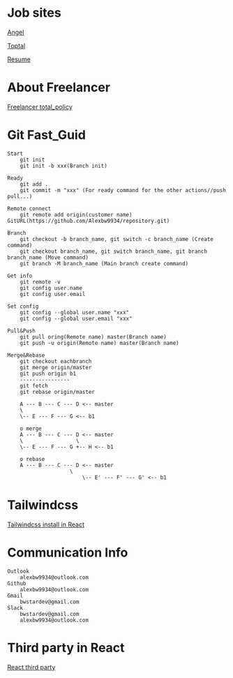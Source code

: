 # Job sites

[Angel](https://angel.co)

[Toptal](https://www.toptal.com)

[Resume](https://app.enhancv.com)
    
# About Freelancer

[Freelancer total_policy](https://www.freelancer.com/info/plainterms.html)

# Git Fast_Guid 

    Start 
        git init
        git init -b xxx(Branch init)

    Ready
        git add .
        git commit -m "xxx" (For ready command for the other actions//push pull...)

    Remote connect
        git remote add origin(customer name) GitURL(https://github.com/Alexbw9934/repository.git)

    Branch
        git checkout -b branch_name, git switch -c branch_name (Create command)
        git checkout branch_name, git switch branch_name, git branch branch_name (Move command)
        git branch -M branch_name (Main branch create command)

    Get info
        git remote -v
        git config user.name
        git config user.email

    Set config
        git config --global user.name "xxx"
        git config --global user.email "xxx"

    Pull&Push
        git pull oring(Remote name) master(Branch name)
        git push -u origin(Remote name) master(Branch name)

    Merge&Rebase
        git checkout eachbranch
        git merge origin/master
        git push origin b1
        ----------------
        git fetch
        git rebase origin/master

        A --- B --- C --- D <-- master
        \
        \-- E --- F --- G <-- b1

        o merge
        A --- B --- C --- D <-- master
        \                 \
        \-- E --- F --- G +-- H <-- b1
        
        o rebase
        A --- B --- C --- D <-- master
                        \
                            \-- E' --- F' --- G' <-- b1
# Tailwindcss 

[Tailwindcss install in React](https://tailwindcss.com/docs/guides/create-react-app)

# Communication Info
    Outlook
        alexbw9934@outlook.com
    Github
        alexbw9934@outlook.com
    Gmail
        bwstardev@gmail.com
    Slack
        bwstardev@gmail.com
        alexbw9934@outlook.com

# Third party in React

[React third party](https://rapidapi.com/blog/how-to-use-an-api-with-react/)


